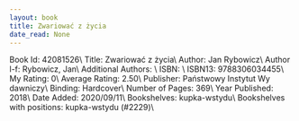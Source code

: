 ```yaml
---
layout: book
title: Zwariować z życia
date_read: None
---
```


Book Id: 42081526\ 
Title: Zwariować z życia\ 
Author: Jan Rybowicz\ 
Author l-f: Rybowicz, Jan\ 
Additional Authors: \ 
ISBN: \ 
ISBN13: 9788306034455\ 
My Rating: 0\ 
Average Rating: 2.50\ 
Publisher: Państwowy Instytut Wy  dawniczy\ 
Binding: Hardcover\ 
Number of Pages: 369\ 
Year Published: 2018\ 
Date Added: 2020/09/11\ 
Bookshelves: kupka-wstydu\ 
Bookshelves with positions: kupka-wstydu (#2229)\ 


